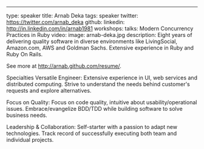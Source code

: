 ---
type: speaker
title: Arnab Deka
tags: speaker
twitter: https://twitter.com/arnab_deka
github: 
linkedin: http://in.linkedin.com/in/arnab1981
workshops:
talks: Modern Concurrency Practices in Ruby
video: 
image: arnab-deka.jpg
description: Eight years of delivering quality software in diverse environments like LivingSocial, Amazon.com, AWS and Goldman Sachs. Extensive experience in Ruby and Ruby On Rails.

See more at http://arnab.github.com/resume/.

Specialties
Versatile Engineer: Extensive experience in UI, web services and distributed computing. Strive to understand the needs behind customer's requests and explore alternatives.

Focus on Quality: Focus on code quality, intuitive about usability/operational issues. Embrace/evangelize BDD/TDD while building software to solve business needs.

Leadership & Collaboration: Self-starter with a passion to adapt new technologies. Track record of successfully executing both team and individual projects.

